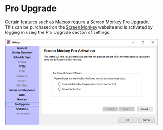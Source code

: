 # Pro Upgrade

Certain features such as Macros require a Screen Monkey Pro Upgrade. This can be purchased on the [Screen Monkey](http://www.screenmonkey.co.uk) website and is activated by logging in using the Pro Upgrade section of settings.

![](../../images/pro-upgrade.png)